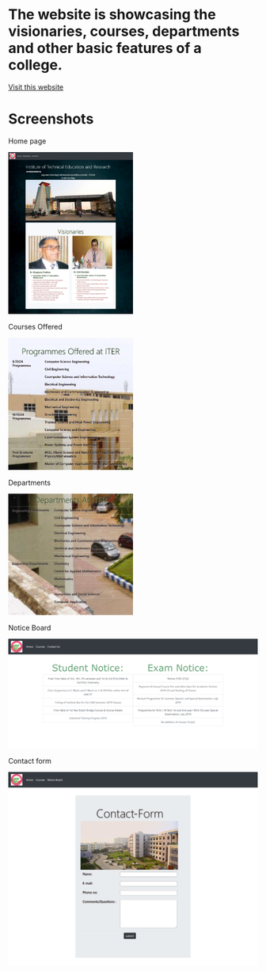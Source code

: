 # The website is showcasing the visionaries, courses, departments and other basic features of a college. 

[Visit this website](https://iter-college.netlify.app/index.html)

# Screenshots

Home page

<img src="./assets/screenshots/home.png" alt="home" width="50%" height="auto"/>

Courses Offered

<img src="./assets/screenshots/courses.png" alt="course" width="50%" height="auto"/>

Departments

<img src="./assets/screenshots/department.png" alt="department" width="50%" height="auto"/>

Notice Board

![](assets/screenshots/notice.png)

Contact form

![](assets/screenshots/contact.png)
